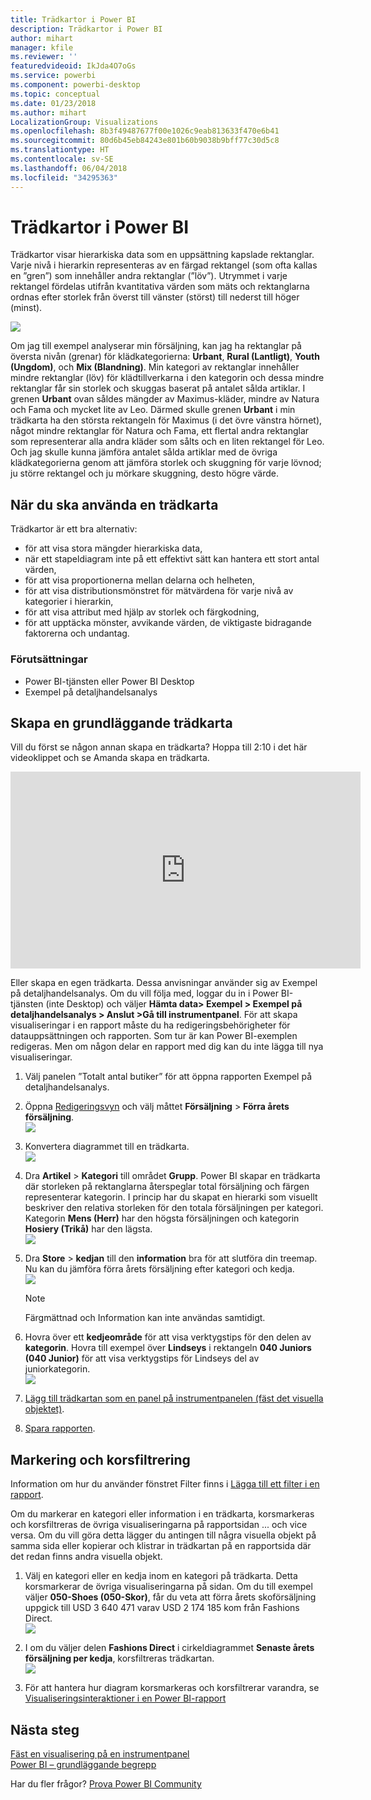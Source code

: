 ```yaml
---
title: Trädkartor i Power BI
description: Trädkartor i Power BI
author: mihart
manager: kfile
ms.reviewer: ''
featuredvideoid: IkJda4O7oGs
ms.service: powerbi
ms.component: powerbi-desktop
ms.topic: conceptual
ms.date: 01/23/2018
ms.author: mihart
LocalizationGroup: Visualizations
ms.openlocfilehash: 8b3f49487677f00e1026c9eab813633f470e6b41
ms.sourcegitcommit: 80d6b45eb84243e801b60b9038b9bff77c30d5c8
ms.translationtype: HT
ms.contentlocale: sv-SE
ms.lasthandoff: 06/04/2018
ms.locfileid: "34295363"
---
```

# <a name="treemaps-in-power-bi"></a>Trädkartor i Power BI
Trädkartor visar hierarkiska data som en uppsättning kapslade rektanglar.  Varje nivå i hierarkin representeras av en färgad rektangel (som ofta kallas en ”gren”) som innehåller andra rektanglar (”löv”).  Utrymmet i varje rektangel fördelas utifrån kvantitativa värden som mäts och rektanglarna ordnas efter storlek från överst till vänster (störst) till nederst till höger (minst).

![](media/power-bi-visualization-treemaps/pbi-nancy_viz_treemap.png)

Om jag till exempel analyserar min försäljning, kan jag ha rektanglar på översta nivån (grenar) för klädkategorierna: **Urbant**, **Rural (Lantligt)**, **Youth (Ungdom)**, och **Mix (Blandning)**.  Min kategori av rektanglar innehåller mindre rektanglar (löv) för klädtillverkarna i den kategorin och dessa mindre rektanglar får sin storlek och skuggas baserat på antalet sålda artiklar.  I grenen **Urbant** ovan såldes mängder av Maximus-kläder, mindre av Natura och Fama och mycket lite av Leo.  Därmed skulle grenen **Urbant** i min trädkarta ha den största rektangeln för Maximus (i det övre vänstra hörnet), något mindre rektanglar för Natura och Fama, ett flertal andra rektanglar som representerar alla andra kläder som sålts och en liten rektangel för Leo.  Och jag skulle kunna jämföra antalet sålda artiklar med de övriga klädkategorierna genom att jämföra storlek och skuggning för varje lövnod; ju större rektangel och ju mörkare skuggning, desto högre värde.

## <a name="when-to-use-a-treemap"></a>När du ska använda en trädkarta
Trädkartor är ett bra alternativ:

* för att visa stora mängder hierarkiska data,
* när ett stapeldiagram inte på ett effektivt sätt kan hantera ett stort antal värden,
* för att visa proportionerna mellan delarna och helheten,
* för att visa distributionsmönstret för mätvärdena för varje nivå av kategorier i hierarkin,
* för att visa attribut med hjälp av storlek och färgkodning,
* för att upptäcka mönster, avvikande värden, de viktigaste bidragande faktorerna och undantag.

### <a name="prerequisites"></a>Förutsättningar
 - Power BI-tjänsten eller Power BI Desktop
 - Exempel på detaljhandelsanalys

## <a name="create-a-basic-treemap"></a>Skapa en grundläggande trädkarta
Vill du först se någon annan skapa en trädkarta?  Hoppa till 2:10 i det här videoklippet och se Amanda skapa en trädkarta.

<iframe width="560" height="315" src="https://www.youtube.com/embed/IkJda4O7oGs" frameborder="0" allowfullscreen></iframe>

Eller skapa en egen trädkarta. Dessa anvisningar använder sig av Exempel på detaljhandelsanalys. Om du vill följa med, loggar du in i Power BI-tjänsten (inte Desktop) och väljer **Hämta data\> Exempel \> Exempel på detaljhandelsanalys \> Anslut \>Gå till instrumentpanel**. För att skapa visualiseringar i en rapport måste du ha redigeringsbehörigheter för datauppsättningen och rapporten. Som tur är kan Power BI-exemplen redigeras. Men om någon delar en rapport med dig kan du inte lägga till nya visualiseringar.

1. Välj panelen ”Totalt antal butiker” för att öppna rapporten Exempel på detaljhandelsanalys.    
2. Öppna [Redigeringsvyn](service-interact-with-a-report-in-editing-view.md) och välj måttet **Försäljning** > **Förra årets försäljning**.   
   ![](media/power-bi-visualization-treemaps/treemapfirstvalue_new.png)   
3. Konvertera diagrammet till en trädkarta.  
   ![](media/power-bi-visualization-treemaps/treemapconvertto_new.png)   
4. Dra **Artikel** > **Kategori** till området **Grupp**. Power BI skapar en trädkarta där storleken på rektanglarna återspeglar total försäljning och färgen representerar kategorin.  I princip har du skapat en hierarki som visuellt beskriver den relativa storleken för den totala försäljningen per kategori.  Kategorin **Mens (Herr)** har den högsta försäljningen och kategorin **Hosiery (Trikå)** har den lägsta.   
   ![](media/power-bi-visualization-treemaps/treemapcomplete_new.png)   
5. Dra **Store** > **kedjan** till den **information** bra för att slutföra din treemap. Nu kan du jämföra förra årets försäljning efter kategori och kedja.   
   ![](media/power-bi-visualization-treemaps/treemap_addgroup_new.png)
   
   > [!NOTE]
   > Färgmättnad och Information kan inte användas samtidigt.
   > 
   > 
5. Hovra över ett **kedjeområde** för att visa verktygstips för den delen av **kategorin**.  Hovra till exempel över **Lindseys** i rektangeln **040 Juniors (040 Junior)** för att visa verktygstips för Lindseys del av juniorkategorin.  
   ![](media/power-bi-visualization-treemaps/treemaphoverdetail_new.png)
6. [Lägg till trädkartan som en panel på instrumentpanelen (fäst det visuella objektet)](service-dashboard-tiles.md). 
7. [Spara rapporten](service-report-save.md).

## <a name="highlighting-and-cross-filtering"></a>Markering och korsfiltrering
Information om hur du använder fönstret Filter finns i [Lägga till ett filter i en rapport](power-bi-report-add-filter.md).

Om du markerar en kategori eller information i en trädkarta, korsmarkeras och korsfiltreras de övriga visualiseringarna på rapportsidan ... och vice versa. Om du vill göra detta lägger du antingen till några visuella objekt på samma sida eller kopierar och klistrar in trädkartan på en rapportsida där det redan finns andra visuella objekt.

1. Välj en kategori eller en kedja inom en kategori på trädkarta.  Detta korsmarkerar de övriga visualiseringarna på sidan. Om du till exempel väljer **050-Shoes (050-Skor)**, får du veta att förra årets skoförsäljning uppgick till USD 3 640 471 varav USD 2 174 185 kom från Fashions Direct.  
   ![](media/power-bi-visualization-treemaps/treemaphiliting.png)

2. I om du väljer delen **Fashions Direct** i cirkeldiagrammet **Senaste årets försäljning per kedja**, korsfiltreras trädkartan.  
   ![](media/power-bi-visualization-treemaps/treemapnoowl.gif)    

3. För att hantera hur diagram korsmarkeras och korsfiltrerar varandra, se [Visualiseringsinteraktioner i en Power BI-rapport](service-reports-visual-interactions.md)

## <a name="next-steps"></a>Nästa steg
[ Fäst en visualisering på en instrumentpanel](service-dashboard-pin-tile-from-report.md)  
[Power BI – grundläggande begrepp](service-basic-concepts.md)  

Har du fler frågor? [Prova Power BI Community](http://community.powerbi.com/)  

